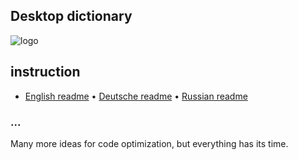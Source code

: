 ## Desktop dictionary

![logo](https://user-images.githubusercontent.com/95626629/162730349-833a8a44-8d3a-4fcd-9d21-b8e5fac8e882.gif)

## instruction
- [English readme](https://github.com/0010000000000001/transalte/blob/main/README.eng.md) • [Deutsche readme](https://github.com/0010000000000001/transalte/blob/main/README.de.md) • [Russian readme](https://github.com/0010000000000001/transalte/blob/main/README.ru.md)
 
### ...

Many more ideas for code optimization, but everything has its time.

